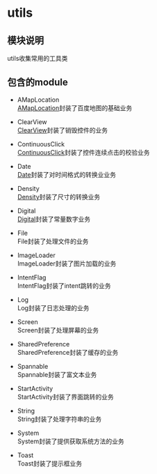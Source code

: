 # utils

## 模块说明
utils收集常用的工具类

## 包含的module

* AMapLocation  
[AMapLocation](AMapLocation/AMapLocation.md)封装了百度地图的基础业务

* ClearView  
[ClearView](ClearView/ClearView.md)封装了销毁控件的业务

* ContinuousClick  
[ContinuousClick](ContinuousClick/ContinuousClick.md)封装了控件连续点击的校验业务

* Date  
[Date](Date/Date.md)封装了对时间格式的转换业业务

* Density  
[Density](Density/Density.md)封装了尺寸的转换业务

* Digital  
[Digital](Digital/Digital.md)封装了常量数字业务

* File  
File封装了处理文件的业务

* ImageLoader  
ImageLoader封装了图片加载的业务

* IntentFlag  
IntentFlag封装了intent跳转的业务

* Log  
Log封装了日志处理的业务

* Screen  
Screen封装了处理屏幕的业务

* SharedPreference  
SharedPreference封装了缓存的业务

* Spannable  
Spannable封装了富文本业务

* StartActivity  
StartActivity封装了界面跳转的业务

* String  
String封装了处理字符串的业务

* System  
System封装了提供获取系统方法的业务

* Toast  
Toast封装了提示框业务
